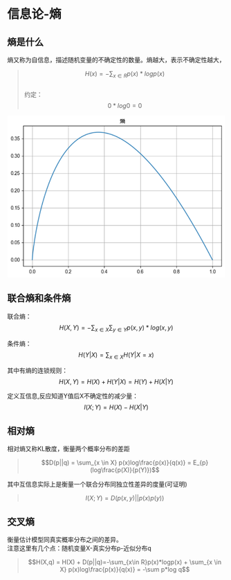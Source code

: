 # 信息论-熵
## 熵是什么
熵又称为自信息，描述随机变量的不确定性的数量。熵越大，表示不确定性越大，
> $$H(x) = -\sum_{x\in R}p(x)*logp(x)$$   
> 约定： $$0*log0=0$$   

![熵](../img/entropy.png)
## 联合熵和条件熵
联合熵：
$$H(X,Y) = -\sum_{x \in X}\sum_{y \in Y}p(x,y)*log(x,y)$$

条件熵：
$$H(Y|X) = \sum_{x \in X}H(Y|X=x)$$

其中有熵的连锁规则：
$$H(X,Y) = H(X) + H(Y|X) = H(Y)+H(X|Y)$$

定义互信息,反应知道Y值后X不确定性的减少量：
$$I(X;Y) = H(X) - H(X|Y)$$
## 相对熵
相对熵又称KL散度，衡量两个概率分布的差距
> $$D(p||q) = \sum_{x \in X} p(x)log\frac{p(x)}{q(x)} = E_{p}(log\frac{p(X)}{p(Y)})$$

其中互信息实际上是衡量一个联合分布同独立性差异的度量(可证明)
> $$ I(X;Y) = D(p(x,y)||p(x)p(y))$$

## 交叉熵
衡量估计模型同真实概率分布之间的差异。   
注意这里有几个点：随机变量X-真实分布p-近似分布q
> $$H(X,q) = H(X) + D(p||q)=-\sum_{x\in R}p(x)*logp(x) + \sum_{x \in X} p(x)log\frac{p(x)}{q(x)} = -\sum p*log q$$




